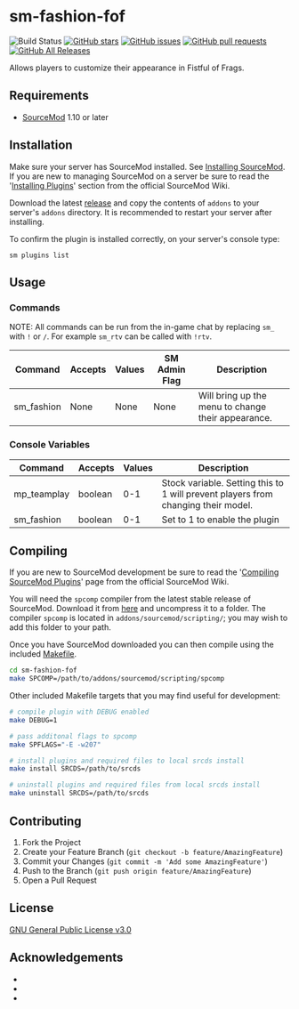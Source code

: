 # sm-fashion-fof

![Build Status](https://github.com/CrimsonTautology/sm-fashion-fof/workflows/Build%20plugins/badge.svg?style=flat-square)
[![GitHub stars](https://img.shields.io/github/stars/CrimsonTautology/sm-fashion-fof?style=flat-square)](https://github.com/CrimsonTautology/sm-fashion-fof/stargazers)
[![GitHub issues](https://img.shields.io/github/issues/CrimsonTautology/sm-fashion-fof.svg?style=flat-square&logo=github&logoColor=white)](https://github.com/CrimsonTautology/sm-fashion-fof/issues)
[![GitHub pull requests](https://img.shields.io/github/issues-pr/CrimsonTautology/sm-fashion-fof.svg?style=flat-square&logo=github&logoColor=white)](https://github.com/CrimsonTautology/sm-fashion-fof/pulls)
[![GitHub All Releases](https://img.shields.io/github/downloads/CrimsonTautology/sm-fashion-fof/total.svg?style=flat-square&logo=github&logoColor=white)](https://github.com/CrimsonTautology/sm-fashion-fof/releases)

Allows players to customize their appearance in Fistful of Frags.


## Requirements
* [SourceMod](https://www.sourcemod.net/) 1.10 or later


## Installation
Make sure your server has SourceMod installed.  See [Installing SourceMod](https://wiki.alliedmods.net/Installing_SourceMod).  If you are new to managing SourceMod on a server be sure to read the '[Installing Plugins](https://wiki.alliedmods.net/Managing_your_sourcemod_installation#Installing_Plugins)' section from the official SourceMod Wiki.

Download the latest [release](https://github.com/CrimsonTautology/sm-fashion-fof/releases/latest) and copy the contents of `addons` to your server's `addons` directory.  It is recommended to restart your server after installing.

To confirm the plugin is installed correctly, on your server's console type:
```
sm plugins list
```

## Usage


### Commands
NOTE: All commands can be run from the in-game chat by replacing `sm_` with `!` or `/`.  For example `sm_rtv` can be called with `!rtv`.

| Command | Accepts | Values | SM Admin Flag | Description |
| --- | --- | --- | --- | --- |
| sm_fashion | None | None | None | Will bring up the menu to change their appearance. |


### Console Variables

| Command | Accepts | Values | Description |
| --- | --- | --- | --- |
| mp_teamplay | boolean | 0-1 | Stock variable.  Setting this to 1  will prevent players from changing their model. |
| sm_fashion | boolean | 0-1 |  Set to 1 to enable the plugin |

## Compiling
If you are new to SourceMod development be sure to read the '[Compiling SourceMod Plugins](https://wiki.alliedmods.net/Compiling_SourceMod_Plugins)' page from the official SourceMod Wiki.

You will need the `spcomp` compiler from the latest stable release of SourceMod.  Download it from [here](https://www.sourcemod.net/downloads.php?branch=stable) and uncompress it to a folder.  The compiler `spcomp` is located in `addons/sourcemod/scripting/`;  you may wish to add this folder to your path.

Once you have SourceMod downloaded you can then compile using the included [Makefile](Makefile).

```sh
cd sm-fashion-fof
make SPCOMP=/path/to/addons/sourcemod/scripting/spcomp
```

Other included Makefile targets that you may find useful for development:

```sh
# compile plugin with DEBUG enabled
make DEBUG=1

# pass additonal flags to spcomp
make SPFLAGS="-E -w207"

# install plugins and required files to local srcds install
make install SRCDS=/path/to/srcds

# uninstall plugins and required files from local srcds install
make uninstall SRCDS=/path/to/srcds
```


## Contributing

1. Fork the Project
2. Create your Feature Branch (`git checkout -b feature/AmazingFeature`)
3. Commit your Changes (`git commit -m 'Add some AmazingFeature'`)
4. Push to the Branch (`git push origin feature/AmazingFeature`)
5. Open a Pull Request


## License
[GNU General Public License v3.0](https://choosealicense.com/licenses/gpl-3.0/)


## Acknowledgements

* []()
* []()
* []()
